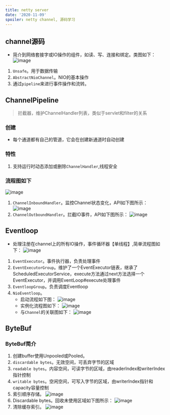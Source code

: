 ```yaml
---
title: netty server
date: '2020-11-09'
spoiler: netty channel, 源码学习
---
```

## channel源码
- 简介到网络套接字或IO操作的组件，如读、写、连接和绑定。类图如下：
![image](./channel-4.1.53.png)
1. `Unsafe`。用于数据传输
1. `AbstractNioChannel`。NIO的基本操作
1. 通过`pipeline`来进行事件操作和流转。

## ChannelPipeline
> 拦截器，维护ChannelHandler列表，类似于servlet和filter的关系
### 创建
- 每个通道都有自己的管道，它会在创建新通道时自动创建
### 特性
1. 支持运行时动态添加或删除`ChannelHandler`,线程安全
### 流程图如下
![image](./channel-pipline-flow.png)
1. `ChannelInboundHandler`。监控Channel状态变化，API如下图所示：
![image](./ChannelInboundHandler-api.png)
1. `ChannelOutboundHandler`。拦截IO事件，API如下图所示：
![image](./ChannelOutboundHandler-api.png)

## Eventloop
- 处理注册在channel上的所有IO操作，事件循环器【单线程】,简单流程图如下：
![image](./eventloop.png)
1. `EventExecutor`。事件执行器，负责处理事件
1. `EventExecutorGroup`。维护了一个EventExecutor链表，继承了ScheduledExecutorService，execute方法通过next方法选择一个EventExecutor，并调用EventLoop#execute处理事件
1. `EventloopGroup`。负责调度Eventloop
1. `NioEventloop`。
    - 启动流程如下图：
    ![image](./NioEventLoop-start.png)
    - 实例化流程图如下：
    ![image](./NioEventLoop-sequence.png)
    - 与`Channel`的关联图如下：
    ![image](./NioEventLoop-Channel.png)
## ByteBuf
### ByteBuf简介
1. 创建buffer使用Unpooled或Pooled。
1. `discardable bytes`。无效空间，可丢弃字节的区域
1. `readable bytes`。内容空间，可读字节的区域，由readerIndex和writerIndex指针控制
1. `writable bytes`。空闲空间，可写入字节的区域，由writerIndex指针和capacity容量控制
1. 索引顺序存储。
![image](./Sequential-Access-Indexing.png)
1. Discardable bytes。回收未使用区域如下图所示：
![image](./discardReadBytes-flow.png)
1. 清除缓存索引。
![image](./clearing-index.png)